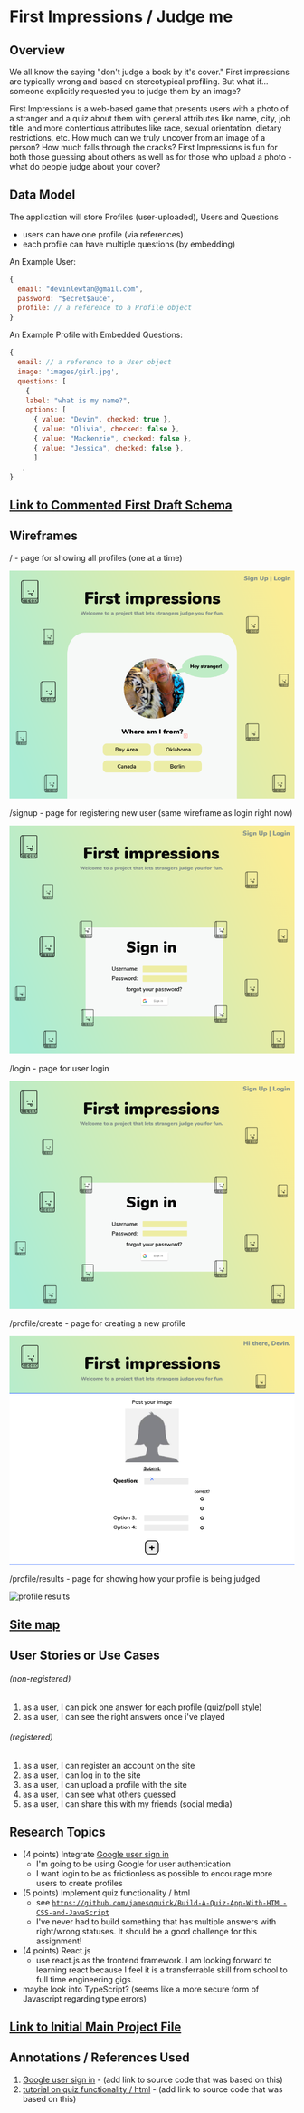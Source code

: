 # First Impressions / Judge me

## Overview

We all know the saying "don't judge a book by it's cover." First impressions are typically wrong and based on stereotypical profiling. But what if... someone explicitly requested you to judge them by an image?

First Impressions is a web-based game that presents users with a photo of a stranger and a quiz about them with general attributes like name, city, job title, and more contentious attributes like race, sexual orientation, dietary restrictions, etc. How much can we truly uncover from an image of a person? How much falls through the cracks? First Impressions is fun for both those guessing about others as well as for those who upload a photo - what do people judge about your cover?

## Data Model

The application will store Profiles (user-uploaded), Users and Questions

* users can have one profile (via references)
* each profile can have multiple questions (by embedding)

An Example User:

```javascript
{
  email: "devinlewtan@gmail.com",
  password: "$ecret$auce",
  profile: // a reference to a Profile object
}
```

An Example Profile with Embedded Questions:

```javascript
{
  email: // a reference to a User object
  image: 'images/girl.jpg',
  questions: [
    {
    label: "what is my name?",
    options: [
      { value: "Devin", checked: true }, 
      { value: "Olivia", checked: false }, 
      { value: "Mackenzie", checked: false }, 
      { value: "Jessica", checked: false },
      ]
   ,
}
```

## [Link to Commented First Draft Schema](https://github.com/nyu-csci-ua-0480-008-spring-2020/devinlewtan-final-project/blob/6b9c07d862e3c4e1b2b903ec97d8684cc32678c6/db.js#L4)

## Wireframes

/ - page for showing all profiles (one at a time)

![homepage](wireframes/wireframe_home.png)

/signup - page for registering new user (same wireframe as login right now)

![user signup](wireframes/wireframe_signin.png)

/login - page for user login 

![user login](wireframes/wireframe_signin.png)

/profile/create - page for creating a new profile 

![profile create](wireframes/wireframe_create_profile.png)

/profile/results - page for showing how your profile is being judged

![profile results](wireframes/wireframes_profile_results.png)

## [Site map](https://www.gloomaps.com/6H69np2mjP)

## User Stories or Use Cases

###### (non-registered)
1. as a user, I can pick one answer for each profile (quiz/poll style)
2. as a user, I can see the right answers once i've played 

###### (registered)
1. as a user, I can register an account on the site
2. as a user, I can log in to the site
3. as a user, I can upload a profile with the site
4. as a user, I can see what others guessed
5. as a user, I can share this with my friends (social media)

## Research Topics

* (4 points) Integrate [Google user sign in](https://developers.google.com/identity/sign-in/web/sign-in)
    * I'm going to be using Google for user authentication
    * I want login to be as frictionless as possible to encourage more users to create profiles 
* (5 points) Implement quiz functionality / html
    * see <code>https://github.com/jamesqquick/Build-A-Quiz-App-With-HTML-CSS-and-JavaScript</code>
    * I've never had to build something that has multiple answers with right/wrong statuses. It should be a good challenge for this assignment!
* (4 points) React.js
    * use react.js as the frontend framework. I am looking forward to learning react because I feel it is a transferrable skill from school to full time engineering gigs.
* maybe look into TypeScript? (seems like a more secure form of Javascript regarding type errors)

## [Link to Initial Main Project File](https://github.com/nyu-csci-ua-0480-008-spring-2020/devinlewtan-final-project/blob/d7a93d52d3a7f440ab183288925033ad5d89984d/app.js#L1)

## Annotations / References Used

1. [Google user sign in](https://developers.google.com/identity/sign-in/web/sign-in) - (add link to source code that was based on this)
2. [tutorial on quiz functionality / html](https://github.com/jamesqquick/Build-A-Quiz-App-With-HTML-CSS-and-JavaScript) - (add link to source code that was based on this)
